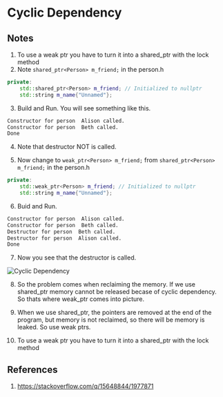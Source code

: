 # Cyclic Dependency 

## Notes

1. To use a weak ptr you have to turn it into a shared_ptr with the lock method
2. Note `shared_ptr<Person> m_friend;` in the person.h

```cpp
private:
    std::shared_ptr<Person> m_friend; // Initialized to nullptr
    std::string m_name{"Unnamed"};
```

3. Build and Run. You will see something like this.
```txt
Constructor for person  Alison called.
Constructor for person  Beth called.  
Done
```

4. Note that destructor NOT is called.

5. Now change to `weak_ptr<Person> m_friend;` from `shared_ptr<Person> m_friend;` in the person.h

```cpp
private:
    std::weak_ptr<Person> m_friend; // Initialized to nullptr
    std::string m_name{"Unnamed"};
```

6. Buid and Run. 

```txt
Constructor for person  Alison called.
Constructor for person  Beth called.  
Destructor for person  Beth called.   
Destructor for person  Alison called. 
Done
```

7. Now you see that the destructor is called.

![Cyclic Dependency](50_50_Cyclic_Dependency.jpg)

8. So the problem comes when reclaiming the memory. If we use shared_ptr memory cannot be released becase of cyclic dependency. So thats where weak_ptr comes into picture.

9. When we use shared_ptr, the pointers are removed at the end of the program, but memory is not reclaimed, so there will be memory is leaked. So use weak ptrs.

10. To use a weak ptr you have to turn it into a shared_ptr with the lock method

## References

1. https://stackoverflow.com/q/15648844/1977871

